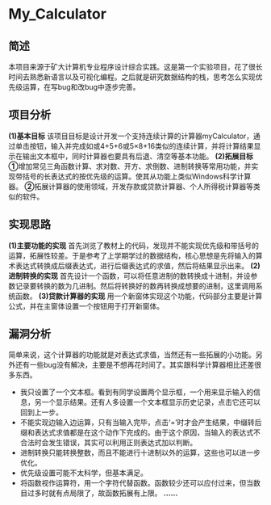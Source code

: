 # My_Calculator
## 简述
本项目来源于矿大计算机专业程序设计综合实践。这是第一个实验项目，花了很长时间去熟悉新语言以及可视化编程。之后就是研究数据结构的栈，思考怎么实现优先级运算，在写bug和改bug中逐步完善。
## 项目分析
**(1)基本目标**
该项目目标是设计开发一个支持连续计算的计算器myCalculator，通过单击按钮，输入并完成如或4+5+6或5×8+16类似的连续计算，并将计算结果显示在输出文本框中，同时计算器也要具有后退、清空等基本功能。
**(2)拓展目标**
**①**增加常见三角函数计算、求对数、开方、求倒数、进制转换等常用功能，并实现带括号的长表达式的按优先级的运算。使其从功能上类似Windows科学计算器。
**②**拓展计算器的使用领域，开发存款或贷款计算器、个人所得税计算器等类似的软件。
## 实现思路
**(1)主要功能的实现**
首先浏览了教材上的代码，发现并不能实现优先级和带括号的运算，拓展性较差。于是参考了上学期学过的数据结构，核心思想是先将输入的算术表达式转换成后缀表达式，进行后缀表达式的求值，然后将结果显示出来。
**(2)进制转换的实现**
首先设计一个函数，可以将任意进制的数转换成十进制，并设参数记录要转换的数为几进制。然后将转换好的数再转换成想要的进制，这里调用系统函数。
**(3)贷款计算器的实现**
用一个新窗体实现这个功能，代码部分主要是计算公式，并在主窗体设置一个按钮用于打开新窗体。
## 漏洞分析
简单来说，这个计算器的功能就是对表达式求值，当然还有一些拓展的小功能。另外还有一些bug没有解决，主要是不想再花时间了。其实跟科学计算器相比还差很多东西。
- 我只设置了一个文本框。看到有同学设置两个显示框，一个用来显示输入的信息，另一个显示结果。还有人多设置一个文本框显示历史记录，点击它还可以回到上一步。
- 不能实现边输入边运算，只有当输入完毕，点击‘=’时才会产生结果，中缀转后缀和表达式求值都是在这个动作下完成的。由于这个原因，当输入的表达式不合法时会发生错误，其实可以利用正则表达式加以判断。
- 进制转换只能转换整数，而且不能进行十进制以外的运算，这些也可以进一步优化。
- 优先级设置可能不太科学，但基本满足。
- 将函数视作运算符，用一个字符代替函数。函数较少还可以应付过来，但当数目过多时就有点局限了，故函数拓展有上限。
**……**
